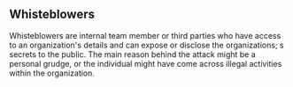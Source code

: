 ## Whisteblowers

Whisteblowers are internal team member or third parties who have access to an organization's details and can expose or disclose the organizations; s secrets to the public. The main reason behind the attack might be a personal grudge, or the individual might have come across illegal activities  within the organization.